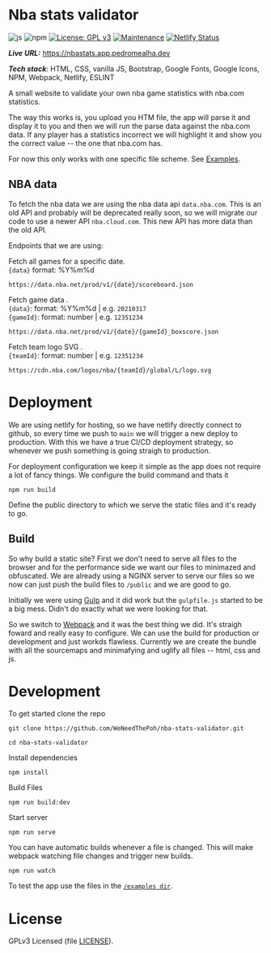 # Nba stats validator
![js](https://img.shields.io/badge/JavaScript-ECMAScript%202020-blue)
![npm](https://img.shields.io/badge/npm-8.1.1-blue)
[![License: GPL v3](https://img.shields.io/badge/License-GPLv3-blue.svg)](https://www.gnu.org/licenses/gpl-3.0)
[![Maintenance](https://img.shields.io/badge/Maintained%3F-yes-green.svg)](https://github.com/WeNeedThePoh/nba-stats-validator/graphs/commit-activity)
[![Netlify Status](https://api.netlify.com/api/v1/badges/affa3c9f-aff1-4f60-bbd3-0ace725bf778/deploy-status)](https://app.netlify.com/sites/nba-stats-validator/deploys)

***Live URL:*** https://nbastats.app.pedromealha.dev

***Tech stack***: HTML, CSS, vanilla JS, Bootstrap, Google Fonts, Google Icons, NPM, Webpack, Netlify, ESLINT

A small website to validate your own nba game statistics with nba.com statistics.

The way this works is, you upload you HTM file, the app will parse it and display it to you and then we will run the parse data against the nba.com data. If any player has a statistics incorrect we will highlight it and show you the correct value -- the one that nba.com has.

For now this only works with one specific file scheme. See [Examples](examples/).

## NBA data

To fetch the nba data we are using the nba data api `data.nba.com`. This is an old API and probably will be deprecated really soon, so we will migrate our code to use a newer API `nba.cloud.com`. This new API has more data than the old API.

Endpoints that we are using:

Fetch all games for a specific date.  
`{data}` format: %Y%m%d
```
https://data.nba.net/prod/v1/{date}/scoreboard.json
```

Fetch game data .  
`{data}`: format: %Y%m%d | e.g. `20210317`  
`{gameId}`: format: number | e.g. `12351234`
```
https://data.nba.net/prod/v1/{date}/{gameId}_boxscore.json
```

Fetch team logo SVG .  
`{teamId}`: format: number | e.g. `12351234`
```
https://cdn.nba.com/logos/nba/{teamId}/global/L/logo.svg
```

# Deployment

We are using netlify for hosting, so we have netlify directly connect to github, so every time we push to `main` we will trigger a new deploy to production. With this we have a true CI/CD deployment strategy, so whenever we push something is going straigh to production.

For deployment configuration we keep it simple as the app does not require a lot of fancy things. We configure the build command and thats it
```
npm run build
```

Define the public directory to which we serve the static files and it's ready to go.

## Build

So why build a static site? First we don't need to serve all files to the browser and for the performance side we want our files to minimazed and obfuscated. We are already using a NGINX server to serve our files so we now can just push the build files to `/public` and we are good to go.

Initially we were using [Gulp](gulpjs.com) and it did work but the `gulpfile.js` started to be a big mess. Didn't do exactly what we were looking for that.

So we switch to [Webpack](https://webpack.js.org/) and it was the best thing we did. It's straigh foward and really easy to configure. We can use the build for production or development and just workds flawless.
Currently we are create the bundle with all the sourcemaps and minimafying and uglify all files -- html, css and js.

# Development

To get started clone the repo
```
git clone https://github.com/WeNeedThePoh/nba-stats-validator.git

cd nba-stats-validator
```

Install dependencies
```
npm install
```

Build Files
```
npm run build:dev
```

Start server
```
npm run serve
```

You can have automatic builds whenever a file is changed. This will make webpack watching file changes and trigger new builds.
```
npm run watch
```

To test the app use the files in the [`/examples dir`]('examples/').

# License

GPLv3 Licensed (file [LICENSE](LICENSE)).

